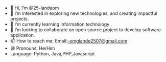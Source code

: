 - 👋 Hi, I’m @25-landeom
- 👀 I’m interested in exploring new technologies, and creating impactful projects.
- 🌱 I’m currently learning information technology .
- 💞️ I’m looking to collaborate on open source project to develop software application.
- 📫 How to reach me:
    Email:-omglande2507@gmail.com 
- 😄 Pronouns: He/Him
- Language: Python, Java,PHP,Javascript 
